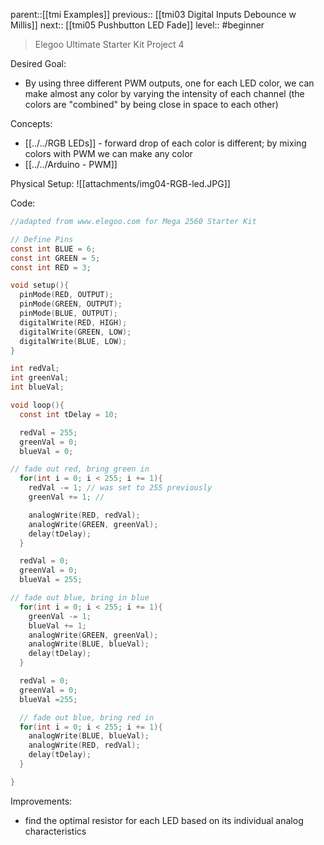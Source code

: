 parent::[[tmi Examples]]
previous:: [[tmi03 Digital Inputs Debounce w Millis]]
next:: [[tmi05 Pushbutton LED Fade]]
level:: #beginner

>  Elegoo Ultimate Starter Kit Project 4

Desired Goal:
- By using three different PWM outputs, one for each LED color, we can make almost any color by varying the intensity of each channel (the colors are "combined" by being close in space to each other)

Concepts:
- [[../../RGB LEDs]] - forward drop of each color is different; by mixing colors with PWM we can make any color
- [[../../Arduino - PWM]]

Physical Setup:
![[attachments/img04-RGB-led.JPG]]


Code:


``` c
//adapted from www.elegoo.com for Mega 2560 Starter Kit

// Define Pins
const int BLUE = 6;
const int GREEN = 5;
const int RED = 3;

void setup(){
  pinMode(RED, OUTPUT);
  pinMode(GREEN, OUTPUT);
  pinMode(BLUE, OUTPUT);
  digitalWrite(RED, HIGH);
  digitalWrite(GREEN, LOW);
  digitalWrite(BLUE, LOW);
}

int redVal;
int greenVal;
int blueVal;

void loop(){
  const int tDelay = 10;

  redVal = 255;
  greenVal = 0;
  blueVal = 0;

// fade out red, bring green in
  for(int i = 0; i < 255; i += 1){
    redVal -= 1; // was set to 255 previously
    greenVal += 1; // 

    analogWrite(RED, redVal);
    analogWrite(GREEN, greenVal);
    delay(tDelay);
  } 

  redVal = 0;
  greenVal = 0;
  blueVal = 255;

// fade out blue, bring in blue
  for(int i = 0; i < 255; i += 1){
    greenVal -= 1;
    blueVal += 1;
    analogWrite(GREEN, greenVal);
    analogWrite(BLUE, blueVal);
    delay(tDelay);
  }

  redVal = 0;
  greenVal = 0;
  blueVal =255;

  // fade out blue, bring red in
  for(int i = 0; i < 255; i += 1){
    analogWrite(BLUE, blueVal);
    analogWrite(RED, redVal);
    delay(tDelay);
  }

}
```

Improvements:
- find the optimal resistor for each LED based on its individual analog characteristics
